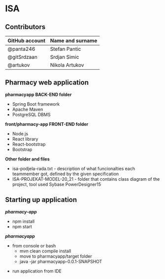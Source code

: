 # ISA

## Contributors

GitHub account | Name and surname
------------ | -------------
@panta246 | Stefan Pantic
@gitSrdzaan | Srdjan Simic
@artukov | Nikola Artukov

## Pharmacy web application

**pharmacyapp BACK-END folder**

  * Spring Boot framework
  * Apache Maven
  * PostgreSQL DBMS

**front/pharmacy-app FRONT-END folder**
  
  * Node.js
  * React library
  * React-bootstrap
  * Bootstrap
  
**Other folder and files**

  * isa-podjela-rada.txt - description of what funcionalties each teammember got, defined by the given specification  
  * ISA-PROJEKAT-MODEL-20_21 - folder that contains class diagram of the project, tool used Sybase PowerDesigner15

## Starting up application

***pharmacy-app***

 * npm install
 * npm start
 
***pharmacyapp***

 - from console or bash
   - mvn clean compile install
   - move to pharmacyapp/target folder
   - java -jar pharmacyapp-0.0.1-SNAPSHOT
  
* run application from IDE
